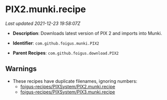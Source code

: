 # PIX2.munki.recipe

_Last updated 2021-12-23 19:58:07Z_

- **Description**: Downloads latest version of PIX 2 and imports into Munki.

- **Identifier**: `com.github.foigus.munki.PIX2`

- **Parent Recipes**: `com.github.foigus.download.PIX2`

## Warnings

- These recipes have duplicate filenames, ignoring numbers:
    - [foigus-recipes/PIXSystem/PIX2.munki.recipe](/autopkg-dupe-tracker/foigus-recipes/PIXSystem/PIX2.munki.recipe)
    - [foigus-recipes/PIXSystem/PIX3.munki.recipe](/autopkg-dupe-tracker/foigus-recipes/PIXSystem/PIX3.munki.recipe)